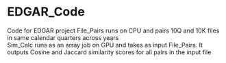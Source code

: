 # EDGAR_Code
Code for EDGAR project 
File_Pairs runs on CPU and pairs 10Q and 10K files in same calendar quarters across years  
Sim_Calc runs as an array job on GPU and takes as input File_Pairs. It outputs Cosine and Jaccard similarity scores for all pairs in the input file
